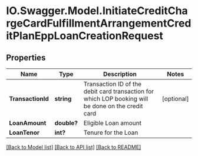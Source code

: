 # IO.Swagger.Model.InitiateCreditChargeCardFulfillmentArrangementCreditPlanEppLoanCreationRequest
## Properties

Name | Type | Description | Notes
------------ | ------------- | ------------- | -------------
**TransactionId** | **string** | Transaction ID of the debit card transaction for which LOP booking will be done on the credit card | [optional] 
**LoanAmount** | **double?** | Eligible Loan amount | 
**LoanTenor** | **int?** | Tenure for the Loan | 

[[Back to Model list]](../README.md#documentation-for-models) [[Back to API list]](../README.md#documentation-for-api-endpoints) [[Back to README]](../README.md)

